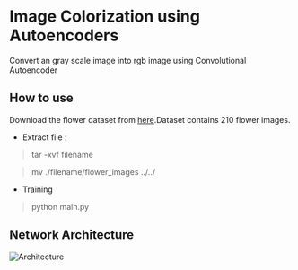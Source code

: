 # Image Colorization using Autoencoders

Convert an gray scale image into rgb image using Convolutional Autoencoder
## How to use
Download the flower dataset from [here](https://www.kaggle.com/olgabelitskaya/flower-color-images).Dataset contains 210 flower images.

- Extract file :
> tar -xvf filename

> mv ./filename/flower_images ../../
- Training
> python main.py

## Network Architecture

![Architecture](https://github.com/Aayushktyagi/Grey-to-RGB/blob/master/Results/Network_image_colourize.png)
